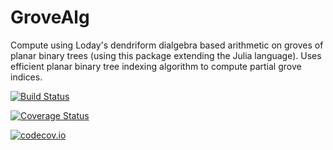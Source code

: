 # GroveAlg
Compute using Loday's dendriform dialgebra based arithmetic on groves of planar binary trees (using this package extending the Julia language). Uses efficient planar binary tree indexing algorithm to compute partial grove indices. 

[![Build Status](https://travis-ci.org/chakravala/GroveAlg.jl.svg?branch=master)](https://travis-ci.org/chakravala/GroveAlg.jl)

[![Coverage Status](https://coveralls.io/repos/chakravala/GroveAlg.jl/badge.svg?branch=master&service=github)](https://coveralls.io/github/chakravala/GroveAlg.jl?branch=master)

[![codecov.io](http://codecov.io/github/chakravala/GroveAlg.jl/coverage.svg?branch=master)](http://codecov.io/github/chakravala/GroveAlg.jl?branch=master)
